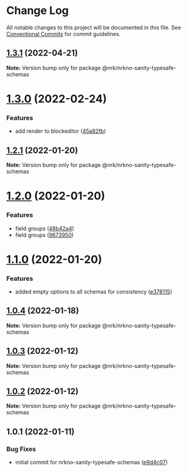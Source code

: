# Change Log

All notable changes to this project will be documented in this file.
See [Conventional Commits](https://conventionalcommits.org) for commit guidelines.

## [1.3.1](https://github.com/nrkno/nrkno-sanity-libs/compare/@nrk/nrkno-sanity-typesafe-schemas@1.3.0...@nrk/nrkno-sanity-typesafe-schemas@1.3.1) (2022-04-21)

**Note:** Version bump only for package @nrk/nrkno-sanity-typesafe-schemas





# [1.3.0](https://github.com/nrkno/nrkno-sanity-libs/compare/@nrk/nrkno-sanity-typesafe-schemas@1.2.1...@nrk/nrkno-sanity-typesafe-schemas@1.3.0) (2022-02-24)


### Features

* add render to blockeditor ([45a82fb](https://github.com/nrkno/nrkno-sanity-libs/commit/45a82fb90b422588579275c9af25fe4a0cfbdcdd))





## [1.2.1](https://github.com/nrkno/nrkno-sanity-libs/compare/@nrk/nrkno-sanity-typesafe-schemas@1.2.0...@nrk/nrkno-sanity-typesafe-schemas@1.2.1) (2022-01-20)

**Note:** Version bump only for package @nrk/nrkno-sanity-typesafe-schemas





# [1.2.0](https://github.com/nrkno/nrkno-sanity-libs/compare/@nrk/nrkno-sanity-typesafe-schemas@1.1.0...@nrk/nrkno-sanity-typesafe-schemas@1.2.0) (2022-01-20)


### Features

* field groups ([48b42a4](https://github.com/nrkno/nrkno-sanity-libs/commit/48b42a479e1cb0e9cd2ed0ada5866b118134b8fd))
* field groups ([9673950](https://github.com/nrkno/nrkno-sanity-libs/commit/96739504bc1638c6fee3e8aed6372ddcbc04b47c))





# [1.1.0](https://github.com/nrkno/nrkno-sanity-libs/compare/@nrk/nrkno-sanity-typesafe-schemas@1.0.4...@nrk/nrkno-sanity-typesafe-schemas@1.1.0) (2022-01-20)


### Features

* added empty options to all schemas for consistency ([e378115](https://github.com/nrkno/nrkno-sanity-libs/commit/e378115cee45e8587aea083d4f745392524dcb77))





## [1.0.4](https://github.com/nrkno/nrkno-sanity-libs/compare/@nrk/nrkno-sanity-typesafe-schemas@1.0.3...@nrk/nrkno-sanity-typesafe-schemas@1.0.4) (2022-01-18)

**Note:** Version bump only for package @nrk/nrkno-sanity-typesafe-schemas





## [1.0.3](https://github.com/nrkno/nrkno-sanity-libs/compare/@nrk/nrkno-sanity-typesafe-schemas@1.0.2...@nrk/nrkno-sanity-typesafe-schemas@1.0.3) (2022-01-12)

**Note:** Version bump only for package @nrk/nrkno-sanity-typesafe-schemas





## [1.0.2](https://github.com/nrkno/nrkno-sanity-libs/compare/@nrk/nrkno-sanity-typesafe-schemas@1.0.1...@nrk/nrkno-sanity-typesafe-schemas@1.0.2) (2022-01-12)

**Note:** Version bump only for package @nrk/nrkno-sanity-typesafe-schemas





## 1.0.1 (2022-01-11)


### Bug Fixes

* initial commit for nrkno-sanity-typesafe-schemas ([e9d4c07](https://github.com/nrkno/nrkno-sanity-libs/commit/e9d4c073d02f424dd600eef8a0864cc4e14d69da))
